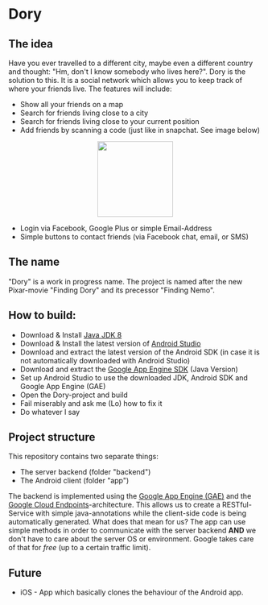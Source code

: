 # Dory

## The idea
Have you ever travelled to a different city, maybe even a different country and thought: "Hm, don't I know somebody who lives here?". Dory is the solution to this. It is a social network which allows you to keep track of where your friends live. The features will include:
- Show all your friends on a map
- Search for friends living close to a city
- Search for friends living close to your current position
- Add friends by scanning a code (just like in snapchat. See image below)

<p align="center">
  <img src="http://i.imgur.com/6BcplFw.jpg" width="150"/>
</p>

- Login via Facebook, Google Plus or simple Email-Address
- Simple buttons to contact friends (via Facebook chat, email, or SMS)



## The name
"Dory" is a work in progress name. The project is named after the new Pixar-movie "Finding Dory" and its precessor "Finding Nemo".

## How to build:
- Download & Install [Java JDK 8](http://www.oracle.com/technetwork/java/javase/downloads/jdk8-downloads-2133151.html)
- Download & Install the latest version of [Android Studio](https://developer.android.com/studio/index.html)
- Download and extract the latest version of the Android SDK (in case it is not automatically downloaded with Android Studio)
- Download and extract the [Google App Engine SDK](https://cloud.google.com/appengine/downloads) (Java Version)
- Set up Android Studio to use the downloaded JDK, Android SDK and Google App Engine (GAE)
- Open the Dory-project and build
- Fail miserably and ask me (Lo) how to fix it
- Do whatever I say

## Project structure
This repository contains two separate things:
- The server backend (folder "backend")
- The Android client (folder "app")

The backend is implemented using the [Google App Engine (GAE)](https://cloud.google.com/appengine/) and the [Google Cloud Endpoints](https://cloud.google.com/appengine/docs/java/endpoints/)-architecture. This allows us to create a RESTful-Service with simple java-annotations while the client-side code is being automatically generated. What does that mean for us? The app can use simple methods in order to communicate with the server backend **AND** we don't have to care about the server OS or environment. Google takes care of that for *free* (up to a certain traffic limit). 

## Future 
- iOS - App which basically clones the behaviour of the Android app.
